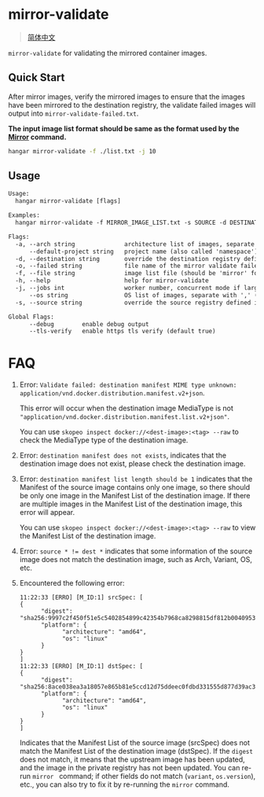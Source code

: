 # mirror-validate
> [简体中文](/docs/zh_CN/mirror-validate.md)

`mirror-validate` for validating the mirrored container images.

## Quick Start

After mirror images, verify the mirrored images to ensure that the images have been mirrored to the destination registry,
the validate failed images will output into `mirror-validate-failed.txt`.

**The input image list format should be same as the format used by the [Mirror](./mirror.md) command.**

```sh
hangar mirror-validate -f ./list.txt -j 10
```

## Usage

```txt
Usage:
  hangar mirror-validate [flags]

Examples:
  hangar mirror-validate -f MIRROR_IMAGE_LIST.txt -s SOURCE -d DESTINATION

Flags:
  -a, --arch string              architecture list of images, separate with ',' (default "amd64,arm64")
      --default-project string   project name (also called 'namespace') when destination image project is empty (default "library")
  -d, --destination string       override the destination registry defined in image list
  -o, --failed string            file name of the mirror validate failed image list (default "mirror-validate-failed.txt")
  -f, --file string              image list file (should be 'mirror' format)
  -h, --help                     help for mirror-validate
  -j, --jobs int                 worker number, concurrent mode if larger than 1, max 20 (default 1)
      --os string                OS list of images, separate with ',' (default "linux,windows")
  -s, --source string            override the source registry defined in image list

Global Flags:
      --debug        enable debug output
      --tls-verify   enable https tls verify (default true)
```

# FAQ

1. Error: `Validate failed: destination manifest MIME type unknown: application/vnd.docker.distribution.manifest.v2+json`.

      This error will occur when the destination image MediaType is not `"application/vnd.docker.distribution.manifest.list.v2+json"`.

      You can use `skopeo inspect docker://<dest-image>:<tag> --raw` to check the MediaType type of the destination image.

2. Error: `destination manifest does not exists`, indicates that the destination image does not exist, please check the destination image.

3. Error: `destination manifest list length should be 1` indicates that the Manifest of the source image contains only one image, so there should be only one image in the Manifest List of the destination image. If there are multiple images in the Manifest List of the destination image, this error will appear.

      You can use `skopeo inspect docker://<dest-image>:<tag> --raw` to view the Manifest List of the destination image.

4. Error: `source * != dest *` indicates that some information of the source image does not match the destination image, such as Arch, Variant, OS, etc.

5. Encountered the following error:

      ```text
      11:22:33 [ERRO] [M_ID:1] srcSpec: [
      {
            "digest": "sha256:9997c2f450f51e5c5402854899c42354b7968ca8298815df812b00409533527c",
            "platform": {
                  "architecture": "amd64",
                  "os": "linux"
            }
      }
      ]
      11:22:33 [ERRO] [M_ID:1] dstSpec: [
      {
            "digest": "sha256:8ace038ea3a18057e865b81e5ccd12d75ddeec0fdbd331555d877d39ac3f45bb",
            "platform": {
                  "architecture": "amd64",
                  "os": "linux"
            }
      }
      ]
      ```

      Indicates that the Manifest List of the source image (srcSpec) does not match the Manifest List of the destination image (dstSpec). If the `digest` does not match, it means that the upstream image has been updated, and the image in the private registry has not been updated. You can re-run `mirror ` command; if other fields do not match (`variant`, `os.version`), etc., you can also try to fix it by re-running the `mirror` command.
